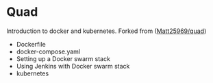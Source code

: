 # Quad
Introduction to docker and kubernetes. Forked from ([Matt25969/quad](https://github.com/Matt25969/quad))
* Dockerfile
* docker-compose.yaml
* Setting up a Docker swarm stack
* Using Jenkins with Docker swarm stack
* kubernetes
